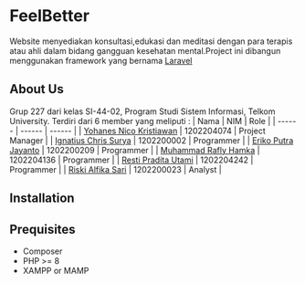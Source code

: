 # FeelBetter
Website menyediakan konsultasi,edukasi dan meditasi dengan para terapis atau ahli dalam bidang gangguan kesehatan mental.Project ini dibangun menggunakan framework yang bernama [Laravel](https://laravel.com/) 

## About Us
Grup 227 dari kelas SI-44-02, Program Studi Sistem Informasi, Telkom University. Terdiri dari 6 member yang meliputi :
| Nama | NIM | Role |
| ------ | ------ | ------ |
| [Yohanes Nico Kristiawan](https://www.instagram.com/yohanes_nick/) | 1202204074 | Project Manager |
| [Ignatius Chris Surya](https://www.instagram.com/ignchrist/) | 1202200002 | Programmer |
| [Eriko Putra Jayanto](https://www.instagram.com/yohanes_nick/) | 1202200209 | Programmer |
| [Muhammad Rafly Hamka](https://www.instagram.com/yohanes_nick/) | 1202204136 | Programmer |
| [Resti Pradita Utami](https://www.instagram.com/yohanes_nick/) | 1202204242 | Programmer |
| [Riski Alfika Sari](https://www.instagram.com/yohanes_nick/) | 1202200023 | Analyst |

## Installation
## Prequisites
- Composer
- PHP >= 8
- XAMPP or MAMP
